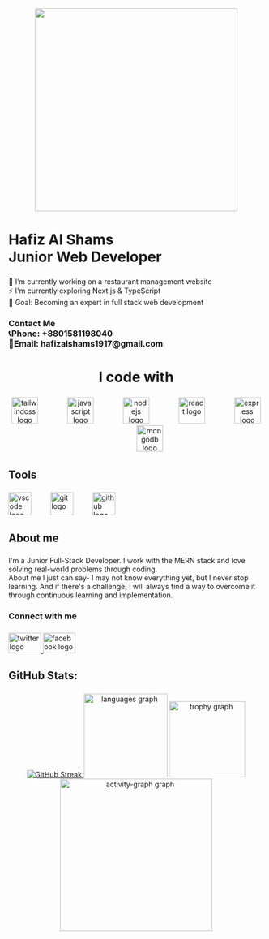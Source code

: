 <div align="center">
  <img height="400" src="https://i.ibb.co.com/Y7ZDhmcX/github-cover-new-A1.webp"  />
</div>

###

<h1 align="left">Hafiz Al Shams<br>Junior Web Developer</h1>

###

<p align="left">🔭 I’m currently working on a restaurant management website<br>⚡ I'm currently exploring Next.js & TypeScript<br>🎯 Goal: Becoming an expert in full stack web development</p>

###

<h3 align="left">Contact Me<br>📞Phone: +8801581198040<br>📧Email: hafizalshams1917@gmail.com</h3>

###

<h1 align="center">I code with</h1>

###

<div align="center">
  <img src="https://skillicons.dev/icons?i=tailwind" height="52" alt="tailwindcss logo"  />
  <img width="50" />
  <img src="https://cdn.jsdelivr.net/gh/devicons/devicon/icons/javascript/javascript-original.svg" height="52" alt="javascript logo"  />
  <img width="50" />
  <img src="https://cdn.jsdelivr.net/gh/devicons/devicon/icons/nodejs/nodejs-original.svg" height="52" alt="nodejs logo"  />
  <img width="50" />
  <img src="https://cdn.jsdelivr.net/gh/devicons/devicon/icons/react/react-original.svg" height="52" alt="react logo"  />
  <img width="50" />
  <img src="https://skillicons.dev/icons?i=express" height="52" alt="express logo"  />
  <img width="50" />
  <img src="https://cdn.jsdelivr.net/gh/devicons/devicon/icons/mongodb/mongodb-original.svg" height="52" alt="mongodb logo"  />
</div>

###

<h2 align="left">Tools</h2>

###

<div align="left">
  <img src="https://cdn.jsdelivr.net/gh/devicons/devicon/icons/vscode/vscode-original.svg" height="45" alt="vscode logo"  />
  <img width="30" />
  <img src="https://cdn.simpleicons.org/git/F05032" height="45" alt="git logo"  />
  <img width="30" />
  <img src="https://skillicons.dev/icons?i=github" height="45" alt="github logo"  />
</div>

###

<h2 align="left">About me</h2>

###

<p align="left">I'm a Junior Full-Stack Developer. I work with the MERN stack and love solving real-world problems through coding.<br>About me I just can say- I may not know everything yet, but I never stop learning. And if there's a challenge, I will always find a way to overcome it through continuous learning and implementation.</p>

###

<h3 align="left">Connect with me</h3>

###

<div align="left">
  <a href="https://x.com/shams_world625" target="_blank">
    <img src="https://raw.githubusercontent.com/maurodesouza/profile-readme-generator/master/src/assets/icons/social/twitter/default.svg" width="64" height="40" alt="twitter logo"  />
  </a>
  <a href="https://www.facebook.com/HafizAlShams25/" target="_blank">
    <img src="https://raw.githubusercontent.com/maurodesouza/profile-readme-generator/master/src/assets/icons/social/facebook/default.svg" width="64" height="40" alt="facebook logo"  />
  </a>
</div>

###

<h2 align="left">GitHub Stats:</h2>

###

<div align="center">
  <a href="https://git.io/streak-stats">
    <img src="https://nirzak-streak-stats.vercel.app?user=Hafiz-Al-Shams&theme=github-dark-blue&card_width=450" alt="GitHub Streak" />
</a>

  <img src="https://github-readme-stats.vercel.app/api/top-langs?username=Hafiz-Al-Shams&locale=en&hide_title=false&layout=compact&card_width=320&langs_count=5&theme=dark&hide_border=false&order=2" height="165" alt="languages graph"  />
  <img src="https://github-profile-trophy.vercel.app?username=Hafiz-Al-Shams&theme=gruvbox&column=-1&row=1&margin-w=8&margin-h=8&no-bg=false&no-frame=false&order=4" height="150" alt="trophy graph"  />
  <img src="https://github-readme-activity-graph.vercel.app/graph?username=Hafiz-Al-Shams&radius=16&theme=react&area=true&order=5" height="300" alt="activity-graph graph"  />
</div>

###
